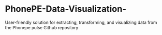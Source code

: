 # PhonePE-Data-Visualization-
User-friendly solution for extracting, transforming, and visualizing data from the Phonepe pulse Github repository
